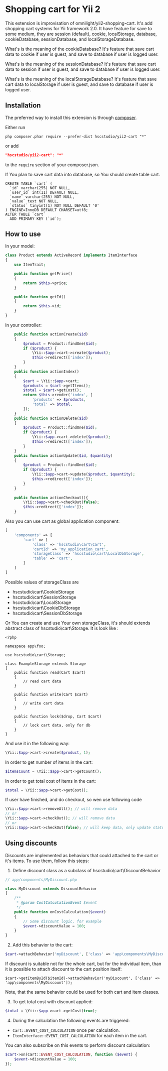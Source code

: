 Shopping cart for Yii 2
=======================

This extension is improvisation of omnilight/yii2-shopping-cart. It's add shopping cart systems for Yii framework 2.0. 
It have feature for save to some medium, they are session (default), cookie, localStorage, database, cookieDatabase, sessionDatabase, and localStorageDatabase. 

What's is the meaning of the cookieDatabase? 
It's feature that save cart data to cookie if user is guest, and save to database if user is logged user. 

What's is the meaning of the sessionDatabase? 
It's feature that save cart data to session if user is guest, and save to database if user is logged user. 

What's is the meaning of the localStorageDatabase? 
It's feature that save cart data to localStorage if user is guest, and save to database if user is logged user. 

Installation
------------

The preferred way to install this extension is through [composer](http://getcomposer.org/download/).

Either run

```
php composer.phar require --prefer-dist hscstudio/yii2-cart "*"
```

or add

```json
"hscstudio/yii2-cart": "*"
```

to the `require` section of your composer.json.

If You plan to save cart data into database, so You should create table cart.
```
CREATE TABLE `cart` (
  `id` varchar(255) NOT NULL,
  `user_id` int(11) DEFAULT NULL,
  `name` varchar(255) NOT NULL,
  `value` text NOT NULL,
  `status` tinyint(1) NOT NULL DEFAULT '0'
) ENGINE=InnoDB DEFAULT CHARSET=utf8;
ALTER TABLE `cart`
  ADD PRIMARY KEY (`id`);
```

How to use
----------

In your model:
```php
class Product extends ActiveRecord implements ItemInterface
{
    use ItemTrait;

    public function getPrice()
    {
        return $this->price;
    }

    public function getId()
    {
        return $this->id;
    }
}
```

In your controller:
```php
	public function actionCreate($id)
    {
        $product = Product::findOne($id);
        if ($product) {
            \Yii::$app->cart->create($product);
            $this->redirect(['index']);
        }
    }
    public function actionIndex()
    {
        $cart = \Yii::$app->cart;
        $products = $cart->getItems();
        $total = $cart->getCost();
        return $this->render('index', [
            'products' => $products,
            'total' => $total,
        ]);
    }
    public function actionDelete($id)
    {
        $product = Product::findOne($id);
        if ($product) {
            \Yii::$app->cart->delete($product);
            $this->redirect(['index']);
        }
    }
    public function actionUpdate($id, $quantity)
    {
        $product = Product::findOne($id);
        if ($product) {
            \Yii::$app->cart->update($product, $quantity);
            $this->redirect(['index']);
        }
    }
	
	public function actionCheckout(){
		\Yii::$app->cart->checkOut(false);
		$this->redirect(['index']);
	}
```

Also you can use cart as global application component:

```php
[
    'components' => [
        'cart' => [
            'class' => 'hscstudio\cart\Cart',
            'cartId' => 'my_application_cart',
			'storageClass' => 'hscstudio\cart\LocalDbStorage',
			'table' => 'cart', 
        ]
    ]
]
```

Possible values of storageClass are 
- hscstudio\cart\CookieStorage
- hscstudio\cart\SessionStorage
- hscstudio\cart\LocalStorage
- hscstudio\cart\CookieDbStorage
- hscstudio\cart\SessionDbStorage

Or You can create and use Your own storageClass, it's should extends abstract class of hscstudio\cart\Storage.
It is look like :
```
<?php

namespace app\foo;

use hscstudio\cart\Storage;

class ExampleStorage extends Storage
{
	public function read(Cart $cart)
	{
		// read cart data
	}
	
	public function write(Cart $cart)
	{
		// write cart data
	}
	
	public function lock($drop, Cart $cart)
	{
		// lock cart data, only for db
	}
}
```

And use it in the following way:

```php
\Yii::$app->cart->create($product, 1);
```

In order to get number of items in the cart:

```php
$itemsCount = \Yii::$app->cart->getCount();
```

In order to get total cost of items in the cart:

```php
$total = \Yii::$app->cart->getCost();
```

If user have finished, and do checkout, so wen use following code

```php
\Yii::$app->cart->removeAll(); // will remove data
// or 
\Yii::$app->cart->checkOut(); // will remove data
// or
\Yii::$app->cart->checkOut(false); // will keep data, only update status to 1 and regenerate session ID
```

Using discounts
---------------

Discounts are implemented as behaviors that could attached to the cart or it's items. To use them, follow this steps:

1. Define discount class as a subclass of hscstudio\cart\DiscountBehavior
```php
// app/components/MyDiscount.php

class MyDiscount extends DiscountBehavior
{
    /**
     * @param CostCalculationEvent $event
     */
    public function onCostCalculation($event)
    {
        // Some discount logic, for example
        $event->discountValue = 100;
    }
}
```

2. Add this behavior to the cart:

```php
$cart->attachBehavior('myDiscount', ['class' => 'app\components\MyDiscount']);
```

If discount is suitable not for the whole cart, but for the individual item, than it is possible to attach
discount to the cart position itself:

```
$cart->getItemById($itemId)->attachBehavior('myDiscount', ['class' => 'app\components\MyDiscount']);
```

Note, that the same behavior could be used for both cart and item classes.

3. To get total cost with discount applied:

```php
$total = \Yii::$app->cart->getCost(true);
```

4. During the calculation the following events are triggered: 
- `Cart::EVENT_COST_CALCULATION` once per calculation.
- `ItemInterface::EVENT_COST_CALCULATION` for each item in the cart.
 
You can also subscribe on this events to perform discount calculation:

```php
$cart->on(Cart::EVENT_COST_CALCULATION, function ($event) {
    $event->discountValue = 100;
});
```
